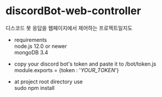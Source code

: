 # discordBot-web-controller  
디스코드 봇 응답을 웹페이지에서 제어하는 프로젝트일지도  

* requirements  
  node.js 12.0 or newer  
  mongoDB 3.4  
 
 
* copy your discord bot's token and paste it to /bot/token.js  
  module.exports =  {token : '_YOUR_TOKEN_'}


* at project root directory use  
  sudo npm install  
